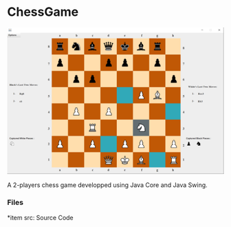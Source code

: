 # ChessGame
![alt text](https://github.com/AhmedGharbi96/ChessGame/blob/master/chess.png)

A 2-players chess game developped using Java Core and Java Swing.

### Files
*item src: Source Code
